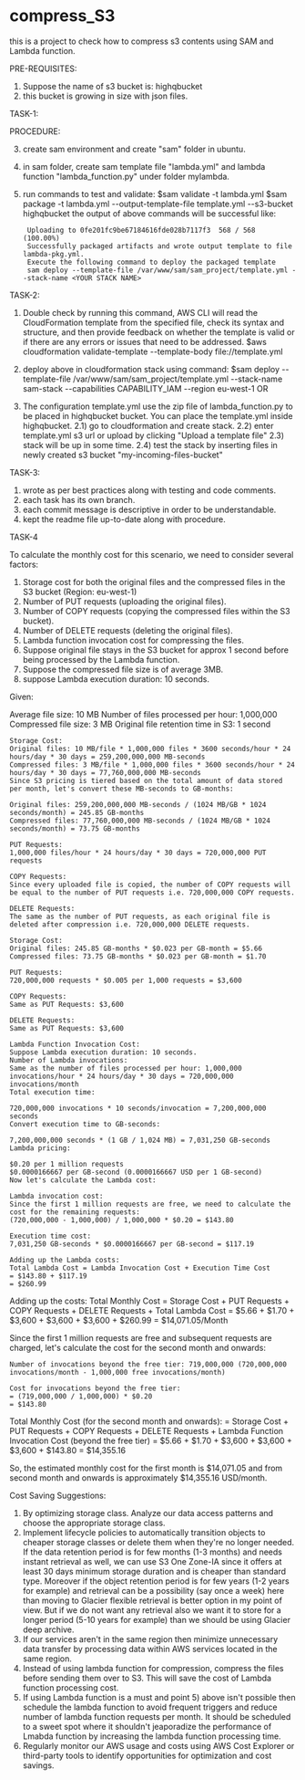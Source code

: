 # compress_S3
this is a project to check how to compress s3 contents using SAM and Lambda function.

PRE-REQUISITES:
1) Suppose the name of s3 bucket is: highqbucket
2) this bucket is growing in size with json files.

TASK-1:

PROCEDURE:
	
3) create sam environment and create "sam" folder in ubuntu.
4) in sam folder, create sam template file "lambda.yml" and lambda function "lambda_function.py" under folder mylambda.
5) run commands to test and validate:
	$sam validate -t lambda.yml
	$sam package -t lambda.yml --output-template-file template.yml --s3-bucket highqbucket
	  the output of above commands will be successful like:
		
        Uploading to 0fe201fc9be67184616fde028b7117f3  568 / 568  (100.00%)
		Successfully packaged artifacts and wrote output template to file lambda-pkg.yml.
		Execute the following command to deploy the packaged template
		sam deploy --template-file /var/www/sam/sam_project/template.yml --stack-name <YOUR STACK NAME>


		
TASK-2:

1) Double check by running this command, AWS CLI will read the CloudFormation template from the specified file, check its syntax and structure, and then provide feedback on whether the template is valid or if there are any errors or issues that need to be addressed. 
	$aws cloudformation validate-template --template-body file://template.yml
2) deploy above in cloudformation stack using command: 
	$sam deploy --template-file /var/www/sam/sam_project/template.yml --stack-name sam-stack --capabilities CAPABILITY_IAM --region eu-west-1
OR

2) The configuration template.yml use the zip file of lambda_function.py to be placed in highqbucket bucket. You can place the template.yml inside highqbucket.
 2.1) go to cloudformation and create stack.
 2.2) enter template.yml s3 url or upload by clicking "Upload a template file"
 2.3) stack will be up in some time.
 2.4) test the stack by inserting files in newly created s3 bucket "my-incoming-files-bucket"

TASK-3:
1) wrote as per best practices along with testing and code comments.
2) each task has its own branch.
3) each commit message is descriptive in order to be understandable.
4) kept the readme file up-to-date along with procedure.


TASK-4


To calculate the monthly cost for this scenario, we need to consider several factors:

1) Storage cost for both the original files and the compressed files in the S3 bucket (Region: eu-west-1)
2) Number of PUT requests (uploading the original files).
3) Number of COPY requests (copying the compressed files within the S3 bucket).
4) Number of DELETE requests (deleting the original files).
5) Lambda function invocation cost for compressing the files.
6) Suppose original file stays in the S3 bucket for approx 1 second before being processed by the Lambda function.
7) Suppose the compressed file size is of average 3MB.
8) suppose Lambda execution duration: 10 seconds.

Given:

Average file size: 10 MB
Number of files processed per hour: 1,000,000
Compressed file size: 3 MB
Original file retention time in S3: 1 second

	Storage Cost:
	Original files: 10 MB/file * 1,000,000 files * 3600 seconds/hour * 24 hours/day * 30 days = 259,200,000,000 MB-seconds
	Compressed files: 3 MB/file * 1,000,000 files * 3600 seconds/hour * 24 hours/day * 30 days = 77,760,000,000 MB-seconds
	Since S3 pricing is tiered based on the total amount of data stored per month, let's convert these MB-seconds to GB-months:
	
	Original files: 259,200,000,000 MB-seconds / (1024 MB/GB * 1024 seconds/month) = 245.85 GB-months
	Compressed files: 77,760,000,000 MB-seconds / (1024 MB/GB * 1024 seconds/month) = 73.75 GB-months
	
	PUT Requests:
	1,000,000 files/hour * 24 hours/day * 30 days = 720,000,000 PUT requests
	
	COPY Requests:
	Since every uploaded file is copied, the number of COPY requests will be equal to the number of PUT requests i.e. 720,000,000 COPY requests.
	
	DELETE Requests:
	The same as the number of PUT requests, as each original file is deleted after compression i.e. 720,000,000 DELETE requests.
	
	Storage Cost:
	Original files: 245.85 GB-months * $0.023 per GB-month = $5.66
	Compressed files: 73.75 GB-months * $0.023 per GB-month = $1.70
	
	PUT Requests:
	720,000,000 requests * $0.005 per 1,000 requests = $3,600
	
	COPY Requests:
	Same as PUT Requests: $3,600
	
	DELETE Requests:
	Same as PUT Requests: $3,600
	
	Lambda Function Invocation Cost:
	Suppose Lambda execution duration: 10 seconds. 
	Number of Lambda invocations:
	Same as the number of files processed per hour: 1,000,000 invocations/hour * 24 hours/day * 30 days = 720,000,000 invocations/month
	Total execution time:
	
	720,000,000 invocations * 10 seconds/invocation = 7,200,000,000 seconds
	Convert execution time to GB-seconds:
	
	7,200,000,000 seconds * (1 GB / 1,024 MB) = 7,031,250 GB-seconds
	Lambda pricing:
	
	$0.20 per 1 million requests
	$0.0000166667 per GB-second (0.0000166667 USD per 1 GB-second)
	Now let's calculate the Lambda cost:
	
	Lambda invocation cost:
	Since the first 1 million requests are free, we need to calculate the cost for the remaining requests: 
	(720,000,000 - 1,000,000) / 1,000,000 * $0.20 = $143.80
	
	Execution time cost:
	7,031,250 GB-seconds * $0.0000166667 per GB-second = $117.19
	
	Adding up the Lambda costs:
	Total Lambda Cost = Lambda Invocation Cost + Execution Time Cost
	= $143.80 + $117.19
	= $260.99

Adding up the costs:
Total Monthly Cost = Storage Cost + PUT Requests + COPY Requests + DELETE Requests + Total Lambda Cost
= $5.66 + $1.70 + $3,600 + $3,600 + $3,600 + $260.99
= $14,071.05/Month

Since the first 1 million requests are free and subsequent requests are charged, let's calculate the cost for the second month and onwards:

	Number of invocations beyond the free tier: 719,000,000 (720,000,000 invocations/month - 1,000,000 free invocations/month)
	
	Cost for invocations beyond the free tier:
	= (719,000,000 / 1,000,000) * $0.20
	= $143.80

Total Monthly Cost (for the second month and onwards):
= Storage Cost + PUT Requests + COPY Requests + DELETE Requests + Lambda Function Invocation Cost (beyond the free tier)
= $5.66 + $1.70 + $3,600 + $3,600 + $3,600 + $143.80
= $14,355.16

So, the estimated monthly cost for the first month is $14,071.05 and from second month and onwards is approximately $14,355.16 USD/month.


Cost Saving Suggestions:
1) By optimizing storage class. Analyze our data access patterns and choose the appropriate storage class.
2) Implement lifecycle policies to automatically transition objects to cheaper storage classes or delete them when they're no longer needed. If the data retention period is for few months (1-3 months) and needs instant retrieval as well, we can use S3 One Zone-IA since it offers at least 30 days minimum storage duration and is cheaper than standard type. Moreover if the object retention period is for few years (1-2 years for example) and retrieval can be a possibility (say once a week) here than moving to Glacier flexible retrieval is better option in my point of view. But if we do not want any retrieval also we want it to store for a longer period (5-10 years for example) than we should be using Glacier deep archive.
3) If our services aren't in the same region then minimize unnecessary data transfer by processing data within AWS services located in the same region.
4) Instead of using lambda function for compression, compress the files before sending them over to S3. This will save the cost of Lambda function processing cost.
5) If using Lambda function is a must and point 5) above isn't possible then schedule the lambda function to avoid frequent triggers and reduce number of lambda function requests per month. It should be scheduled to a sweet spot where it shouldn't jeaporadize the performance of Lmabda function by increasing the lambda function processing time.
6) Regularly monitor our AWS usage and costs using AWS Cost Explorer or third-party tools to identify opportunities for optimization and cost savings.
		
